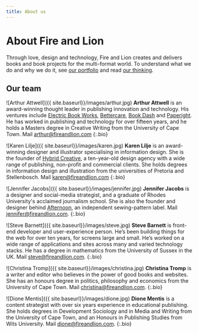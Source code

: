 ```yaml
---
title: About us
---
```


# About Fire and Lion

Through love, design and technology, Fire and Lion creates and delivers books and book projects for the multi-format world. To understand what we do and why we do it, see [our portfolio]({{site.baseurl}}/portfolio) and read [our thinking]({{site.baseurl}}/thinking).

## Our team

![Arthur Attwell]({{ site.baseurl}}/images/arthur.jpg)
**Arthur Attwell** is an award-winning thought leader in publishing innovation and technology. His ventures include [Electric Book Works](http://electricbookworks.com), [Bettercare](http://bettercare.co.za), [Book Dash](http://bookdash.org) and [Paperight](http://paperight.com). He has worked in publishing and technology for over fifteen years, and he holds a Masters degree in Creative Writing from the University of Cape Town. Mail [arthur@fireandlion.com](mailto:arthur@fireandlion.com)
{:.bio}

![Karen Lilje]({{ site.baseurl}}/images/karen.jpg)
**Karen Lilje** is an award-winning designer and illustrator specialising in information design. She is the founder of [Hybrid Creative](http://hybridcreative.co.za), a ten-year-old design agency with a wide range of publishing, non-profit and commercial clients. She holds degrees in information design and illustration from the universities of Pretoria and Stellenbosch. Mail [karen@fireandlion.com](mailto:karen@fireandlion.com)
{:.bio}

![Jennifer Jacobs]({{ site.baseurl}}/images/jennifer.jpg)
**Jennifer Jacobs** is a designer and social-media strategist, and a graduate of Rhodes University's acclaimed journalism school. She is also the founder and designer behind [Afternoon](https://afternoon.co.za/), an independent sewing-pattern label. Mail [jennifer@fireandlion.com](mailto:jennifer@fireandlion.com).
{:.bio}

![Steve Barnett]({{ site.baseurl}}/images/steve.jpg)
**Steve Barnett** is front-end developer and user-experience person. He’s been building things for the web for over ten years, for screens large and small. He’s worked on a wide range of applications and sites across many and varied technology stacks. He has a degree in mathematics from the University of Sussex in the UK. Mail [steve@fireandlion.com](mailto:steve@fireandlion.com).
{:.bio}

![Christina Tromp]({{ site.baseurl}}/images/christina.jpg)
**Christina Tromp** is a writer and editor who believes in the power of good books and websites. She has an honours degree in politics, philosophy and economics from the University of Cape Town. Mail [christina@fireandlion.com](mailto:christina@fireandlion.com).
{:.bio}

![Dione Mentis]({{ site.baseurl}}/images/dione.jpg)
**Dione Mentis** is a content strategist with over six years experience in educational publishing. She holds degrees in Development Sociology and in Media and Writing from the University of Cape Town, and an Honours in Publishing Studies from Wits University. Mail [dione@fireandlion.com](mailto:dione@fireandlion.com).
{:.bio}
